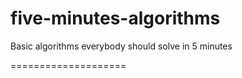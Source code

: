 five-minutes-algorithms
=====================

Basic algorithms everybody should solve in 5 minutes

====================
